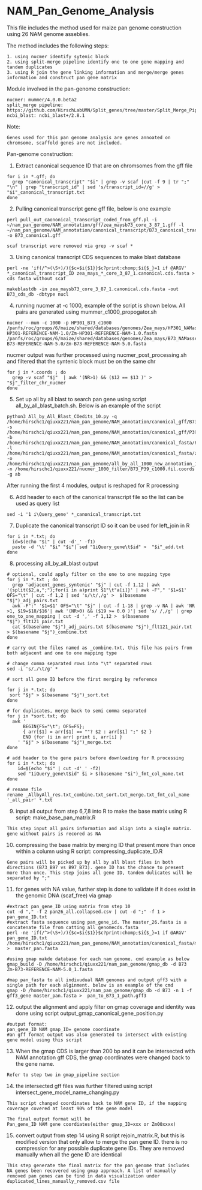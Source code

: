 # NAM_Pan_Genome_Analysis

This file includes the method used for maize pan genome construction using 26 NAM genome asseblies.

The method includes the following steps: 
```
1. using nucmer identify sytenic block
2. using split-merge pipeline identify one to one gene mapping and tandem duplicates 
3. using R join the gene linking information and merge/merge genes information and construct pan gene matrix 
```

Module involved in the pan-genome construction:
```
nucmer: mummer/4.0.0.beta2
split_merge pipeline: https://github.com/HirschLabUMN/Split_genes/tree/master/Split_Merge_Pipeline
ncbi_blast: ncbi_blast+/2.8.1
```

Note:
```
Genes used for this pan genome analysis are genes annoated on chromsome, scaffold genes are not included. 
```

Pan-genome construction:
1. Extract canonical sequence ID that are on chromsomes from the gff file 
```
for i in *.gff; do
  grep "canonical_transcript" "$i" | grep -v scaf |cut -f 9 | tr ";" "\n" | grep "transcript_id" | sed 's/transcript_id=//g' > "$i"_canonical_transcript.txt
done  
```
2. Pulling canonical transcript gene gff file, below is one example 
```
perl pull_out_caononical_transcript_coded_from_gff.pl -i ~/nam_pan_genome/NAM_annotation/gff/zea_maysb73_core_3_87_1.gff -l  ~/nam_pan_genome/NAM_annotation/canonical_transcript/B73_canonical_transcript.txt -o B73_canonical.gff

scaf transcript were removed via grep -v scaf * 
```
3. Using canonical transcript CDS sequences to make blast database 
```
perl -ne 'if(/^>(\S+)/){$c=$i{$1}}$c?print:chomp;$i{$_}=1 if @ARGV' *_canonical_transcript_ID zea_mays_*_core_3_87_1.canonical.cds.fasta >  cds fasta without scaf

makeblastdb -in zea_maysb73_core_3_87_1.canonical.cds.fasta -out B73_cds_db -dbtype nucl
```
4. running nucmer at -c 1000, example of the script is shown below. All pairs are generated using mummer_c1000_propogator.sh 
```
nucmer --mum -c 1000 -p HP301_B73_c1000 /panfs/roc/groups/6/maize/shared/databases/genomes/Zea_mays/HP301_NAMassembly/Zm-HP301-REFERENCE-NAM-1.0/Zm-HP301-REFERENCE-NAM-1.0.fasta /panfs/roc/groups/6/maize/shared/databases/genomes/Zea_mays/B73_NAMassembly/Zm-B73-REFERENCE-NAM-5.0/Zm-B73-REFERENCE-NAM-5.0.fasta
```
nucmer output was further processed using nucmer_post_processing.sh
and filtered that the syntenic block must be on the same chr
```
for j in *.coords ; do
  grep -v scaf "$j"  | awk '(NR>1) && ($12 == $13 )' > "$j"_filter_chr_nucmer 
done 
```

5. Set up all by all blast to search pan gene using script all_by_all_blast_batch.sh. Below is an example of the script
```
python3 All_by_All_Blast_COedits_10.py -q /home/hirschc1/qiuxx221/nam_pan_genome/NAM_annotation/canonical_gff/B73_canonical.gff -s /home/hirschc1/qiuxx221/nam_pan_genome/NAM_annotation/canonical_gff/P39_canonical.gff -b /home/hirschc1/qiuxx221/nam_pan_genome/NAM_annotation/canonical_fasta/P39_cds_db -l /home/hirschc1/qiuxx221/nam_pan_genome/NAM_annotation/canonical_fasta/zea_maysb73_core_3_87_1.canonical.cds.fasta -o /home/hirschc1/qiuxx221/nam_pan_genome/all_by_all_1000_new_annotation_10_filter_nucmer/B73_P39_AllbyAll_res.txt -n /home/hirschc1/qiuxx221/nucmer_1000_filter/B73_P39_c1000.fil.coords -g ab
```
After running the first 4 modules, output is reshaped for R processing

6. Add header to each of the canonical transcript file so the list can be used as query list 
```
sed -i '1 i\Query_gene' *_canonical_transcript.txt 
```
7. Duplicate the canonical transcript ID so it can be used for left_join in R
```
for i in *.txt; do
  id=$(echo "$i" | cut -d'_' -f1)
  paste -d '\t' "$i" "$i"| sed "1iQuery_gene\t$id" >  "$i"_add.txt
done 
```

8. processing all_by_all_blast output 
```
# optional, could apply filter on the one to one mapping type
for j in *.txt ; do
  grep 'adjacent_genes_syntenic' "$j" | cut -f 1,12 | awk '{split($2,a,";");for(i in a)print $1"\t"a[i]}' | awk -F"," '$1=$1' OFS="\t" | cut -f 1,2 | sed 's/\t/,/g' >  $(basename "$j")_adj_pairs.txt 
  awk -F":" '$1=$1' OFS="\t" "$j" | cut -f 1-18 | grep -v NA | awk 'NR >1, $19=$18/$16'| awk '(NR>0) && ($19 >= 0.0 )'| sed 's/ /,/g' | grep one_to_one_mapping | cut -d ',' -f 1,12 >  $(basename "$j")_flt121_pair.txt 
  cat $(basename "$j")_adj_pairs.txt $(basename "$j")_flt121_pair.txt  > $(basename "$j")_combine.txt
done

# carry out the files named as _combine.txt, this file has pairs from both adjacent and one to one mapping type

# change comma separated rows into "\t" separated rows 
sed -i 's/,/\t/g' *

# sort all gene ID before the first merging by reference 

for j in *.txt; do
 sort "$j" > $(basename "$j")_sort.txt
done 

# for duplicates, merge back to semi comma separated 
for j in *sort.txt; do
  awk '
      BEGIN{FS="\t"; OFS=FS}; 
      { arr[$1] = arr[$1] == ""? $2 : arr[$1] ";" $2 }   
      END {for (i in arr) print i, arr[i] }
    ' "$j" > $(basename "$j")_merge.txt
done 

# add header to the gene pairs before downloading for R processing 
for i in *.txt; do
    id=$(echo "$i" | cut -d'_' -f2)
    sed "1iQuery_gene\t$id" $i > $(basename "$i")_fmt_col_name.txt
done

# rename file 
rename _AllbyAll_res.txt_combine.txt_sort.txt_merge.txt_fmt_col_name '_all_pair' *.txt
```

9. input all output from step 6,7,8 into R to make the base matrix using R script: make_base_pan_matrix.R
```
This step input all pairs information and align into a single matrix. gene without pairs is recored as NA 
```

10. compressing the base matrix by merging ID that present more than once within a column using R script: compressing_duplicate_ID.R
```
Gene pairs will be picked up by all by all blast files in both directions (B73_B97 vs B97_B73). gene ID has the chance to present more than once. This step joins all gene ID, tandem dulicates will be separated by ";"
```

11. for genes with NA value, further step is done to validate if it does exist in the genomic DNA (scaf_free) via gmap
```
#extract pan_gene_ID using matrix from step 10
cut -d "," -f 2 pan26_all.collapsed.csv | cut -d ";" -f 1 > pan_gene_ID.txt
#extract fasta sequence using pan_gene_id. The master_26.fasta is a concatenate file from catting all genomecds.fasta 
perl -ne 'if(/^>(\S+)/){$c=$i{$1}}$c?print:chomp;$i{$_}=1 if @ARGV' pan_gene_ID.txt /home/hirschc1/qiuxx221/nam_pan_genome/NAM_annotation/canonical_fasta/master_26.fasta >  master_pan.fasta 

#using gmap makde database for each nam genome. cmd example as below
gmap_build -D /home/hirschc1/qiuxx221/nam_pan_genome/gmap_db -d B73 Zm-B73-REFERENCE-NAM-5.0_1.fasta

#map pan_fasta to all indivudual NAM genomes and output gff3 with a single path for each alginment. below is an example of the cmd 
gmap -D /home/hirschc1/qiuxx221/nam_pan_genome/gmap_db -d B73 -n 1 -f gff3_gene master_pan.fasta >  pan_to_B73_1_path.gff3
```

12.  output the alignment and apply filter on gmap coverage and identity was done using script output_gmap_canonical_gene_position.py 
```
#output format: 
pan_gene_ID NAM gmap_ID= genome coordinate 
#an gff format output was also generated to intersect with existing gene model using this script 
```

13. When the gmap CDS is larger than 200 bp and it can be intersected with NAM annotation gff CDS, the gmap coordinates were changed back to the gene name.

```
Refer to step two in gmap_pipeline section
```

14. the intersected gff files was further filtered using script intersect_gene_model_name_changing.py
```
This script changed coordinates back to NAM gene ID, if the mapping coverage covered at least 90% of the gene model

The final output format will be 
Pan_gene_ID NAM gene coordiates(either gmap_ID=xxx or Zm00xxxx)
```
15. convert output from step 14 using R script rejoin_matrix.R, but this is modified version that only allow to merge the pan gene ID. there is no compression for any possible duplicate gene IDs. They are removed manually when all the gene ID are identical
```
This step generate the final matrix for the pan genome that includes NA genes been recovered using gmap approach. A list of manually removed pan genes can be find in data visualization under duplicated_lines_manually_removed.csv file
```


